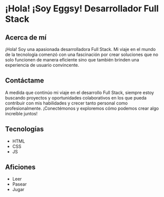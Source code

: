 # ¡Hola! ¡Soy Eggsy! Desarrollador Full Stack

## Acerca de mí

¡Hola! Soy una apasionada desarrolladora Full Stack. Mi viaje en el mundo de la tecnología comenzó con una fascinación por crear soluciones que no solo funcionen de manera eficiente sino que también brinden una experiencia de usuario convincente.

## Contáctame

A medida que continúo mi viaje en el desarrollo Full Stack, siempre estoy buscando proyectos y oportunidades colaborativos en los que pueda contribuir con mis habilidades y crecer tanto personal como profesionalmente. ¡Conectémonos y exploremos cómo podemos crear algo increíble juntos!

## Tecnologías

- HTML
- CSS
- JS

## Aficiones

- Leer
- Pasear
- Jugar
